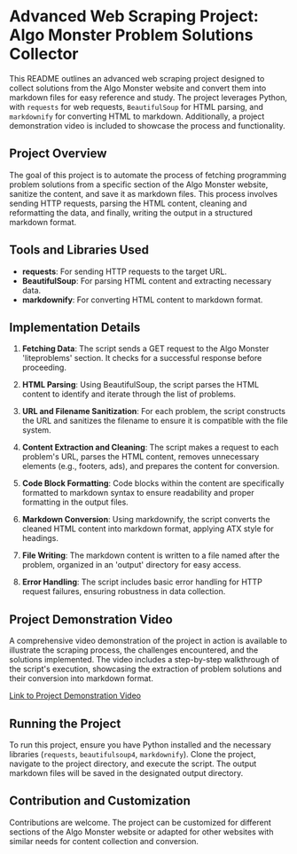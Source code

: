 # Advanced Web Scraping Project: Algo Monster Problem Solutions Collector

This README outlines an advanced web scraping project designed to collect solutions from the Algo Monster website and convert them into markdown files for easy reference and study. The project leverages Python, with `requests` for web requests, `BeautifulSoup` for HTML parsing, and `markdownify` for converting HTML to markdown. Additionally, a project demonstration video is included to showcase the process and functionality.

## Project Overview

The goal of this project is to automate the process of fetching programming problem solutions from a specific section of the Algo Monster website, sanitize the content, and save it as markdown files. This process involves sending HTTP requests, parsing the HTML content, cleaning and reformatting the data, and finally, writing the output in a structured markdown format.

## Tools and Libraries Used

- **requests**: For sending HTTP requests to the target URL.
- **BeautifulSoup**: For parsing HTML content and extracting necessary data.
- **markdownify**: For converting HTML content to markdown format.

## Implementation Details

1. **Fetching Data**: The script sends a GET request to the Algo Monster 'liteproblems' section. It checks for a successful response before proceeding.

2. **HTML Parsing**: Using BeautifulSoup, the script parses the HTML content to identify and iterate through the list of problems.

3. **URL and Filename Sanitization**: For each problem, the script constructs the URL and sanitizes the filename to ensure it is compatible with the file system.

4. **Content Extraction and Cleaning**: The script makes a request to each problem's URL, parses the HTML content, removes unnecessary elements (e.g., footers, ads), and prepares the content for conversion.

5. **Code Block Formatting**: Code blocks within the content are specifically formatted to markdown syntax to ensure readability and proper formatting in the output files.

6. **Markdown Conversion**: Using markdownify, the script converts the cleaned HTML content into markdown format, applying ATX style for headings.

7. **File Writing**: The markdown content is written to a file named after the problem, organized in an 'output' directory for easy access.

8. **Error Handling**: The script includes basic error handling for HTTP request failures, ensuring robustness in data collection.

## Project Demonstration Video

A comprehensive video demonstration of the project in action is available to illustrate the scraping process, the challenges encountered, and the solutions implemented. The video includes a step-by-step walkthrough of the script's execution, showcasing the extraction of problem solutions and their conversion into markdown format.

[Link to Project Demonstration Video](#)

## Running the Project

To run this project, ensure you have Python installed and the necessary libraries (`requests`, `beautifulsoup4`, `markdownify`). Clone the project, navigate to the project directory, and execute the script. The output markdown files will be saved in the designated output directory.

## Contribution and Customization

Contributions are welcome. The project can be customized for different sections of the Algo Monster website or adapted for other websites with similar needs for content collection and conversion.

